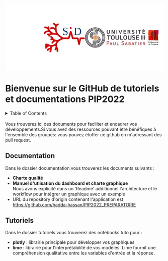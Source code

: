 <div align="center">
    <img src="IMAGES/UPSID2.jpg" alt="Logo" "height="500">
</div>

# Bienvenue sur le GitHub de tutoriels et documentations PIP2022

<!-- TABLE OF CONTENTS -->
<details>
  <summary>Table of Contents</summary>
  <ol>
    <li>
      <a href="#Documentation">Documentation</a>
    </li>
    <li>
      <a href="#Tutoriels">Tutoriels</a>
    </li>
</details>
<br/>
Vous trouverez ici des documents pour faciliter et encadrer vos développements.Si vous avez des ressources pouvant être bénéfiques à l'ensemble des groupes: vous pouvez étoffer ce github en m'adressant des pull request.

## Documentation 
Dans le dossier documentation vous trouverez les documents suivants :
* **Charte qualité**
* **Manuel d'utlisation du dashboard et charte graphique**<br/>
Nous avons explicité dans un 'Readme' additionnel l'architecture et le workflow pour intégrer un graphique avec un exemple
* URL du repository d'origin contenant l'application est  https://github.com/hadda-hassan/PIP2022_PREPARATOIRE
## Tutoriels
Dans le dossier tutoriels vous trouverez des notebooks tuto pour :
* **plotly** : librairie principale pour développer vos graphiques
* **lime** : librairie pour l'interprétabilité de vos modèles. Lime fournit une compréhension qualitative entre les variables d'entrée et la réponse.

